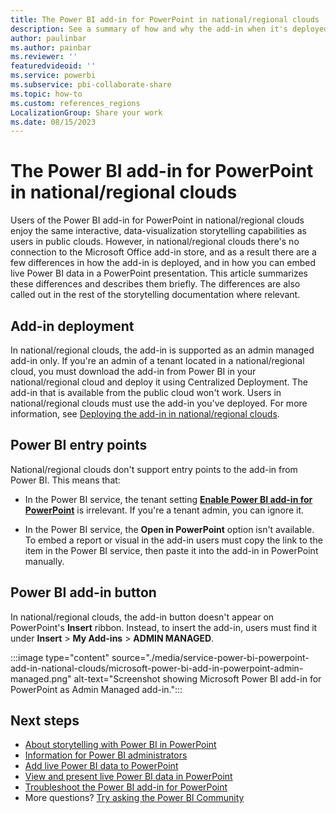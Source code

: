 ```yaml
---
title: The Power BI add-in for PowerPoint in national/regional clouds
description: See a summary of how and why the add-in when it's deployed in a national/regional cloud differs slightly from when it's deployed in a public cloud.
author: paulinbar
ms.author: painbar
ms.reviewer: ''
featuredvideoid: ''
ms.service: powerbi
ms.subservice: pbi-collaborate-share
ms.topic: how-to
ms.custom: references_regions
LocalizationGroup: Share your work
ms.date: 08/15/2023
---
```


# The Power BI add-in for PowerPoint in national/regional clouds

Users of the Power BI add-in for PowerPoint in national/regional clouds enjoy the same interactive, data-visualization storytelling capabilities as users in public clouds. However, in national/regional clouds there's no connection to the Microsoft Office add-in store, and as a result there are a few differences in how the add-in is deployed, and in how you can embed live Power BI data in a PowerPoint presentation. This article summarizes these differences and describes them briefly. The differences are also called out in the rest of the storytelling documentation where relevant.

## Add-in deployment

In national/regional clouds, the add-in is supported as an admin managed add-in only. If you're an admin of a tenant located in a national/regional cloud, you must download the add-in from Power BI in your national/regional cloud and deploy it using Centralized Deployment. The add-in that is available from the public cloud won't work. Users in national/regional clouds must use the add-in you've deployed. For more information, see [Deploying the add-in in national/regional clouds](./service-power-bi-powerpoint-add-in-admin.md#deploying-the-add-in-in-nationalregional-clouds).

## Power BI entry points

National/regional clouds don't support entry points to the add-in from Power BI. This means that:

* In the Power BI service, the tenant setting **[Enable Power BI add-in for PowerPoint](/fabric/admin/service-admin-portal-export-sharing#enable-power-bi-add-in-for-powerpoint)** is irrelevant. If you're a tenant admin, you can ignore it.

* In the Power BI service, the **Open in PowerPoint** option isn't available. To embed a report or visual in the add-in users must copy the link to the item in the Power BI service, then paste it into the add-in in PowerPoint manually.

## Power BI add-in button

In national/regional clouds, the add-in button doesn't appear on PowerPoint's **Insert** ribbon. Instead, to insert the add-in, users must find it under **Insert** > **My Add-ins** > **ADMIN MANAGED**.

:::image type="content" source="./media/service-power-bi-powerpoint-add-in-national-clouds/microsoft-power-bi-add-in-powerpoint-admin-managed.png" alt-text="Screenshot showing Microsoft Power BI add-in for PowerPoint as Admin Managed add-in.":::

## Next steps

* [About storytelling with Power BI in PowerPoint](./service-power-bi-powerpoint-add-in-about.md)
* [Information for Power BI administrators](./service-power-bi-powerpoint-add-in-admin.md)
* [Add live Power BI data to PowerPoint](./service-power-bi-powerpoint-add-in-install.md)
* [View and present live Power BI data in PowerPoint](./service-power-bi-powerpoint-add-in-view-present.md)
* [Troubleshoot the Power BI add-in for PowerPoint](./service-power-bi-powerpoint-add-in-troubleshoot.md)
* More questions? [Try asking the Power BI Community](https://community.powerbi.com/)
